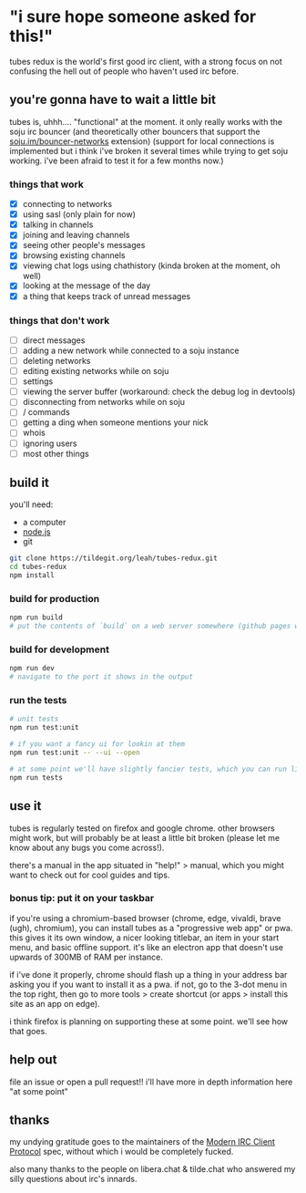 # "i sure hope someone asked for this!"

tubes redux is the world's first good irc client, with a strong focus on not
confusing the hell out of people who haven't used irc before.

## you're gonna have to wait a little bit

tubes is, uhhh.... "functional" at the moment. it only really works with the
soju irc bouncer (and theoretically other bouncers that support the
[soju.im/bouncer-networks](https://git.sr.ht/~emersion/soju/tree/master/item/doc/ext/bouncer-networks.md)
extension) (support for local connections is implemented but i think i've broken
it several times while trying to get soju working. i've been afraid to test it
for a few months now.)

### things that work

- [x] connecting to networks
- [x] using sasl (only plain for now)
- [x] talking in channels
- [x] joining and leaving channels
- [x] seeing other people's messages
- [x] browsing existing channels
- [x] viewing chat logs using chathistory (kinda broken at the moment, oh well)
- [x] looking at the message of the day
- [x] a thing that keeps track of unread messages

### things that don't work

- [ ] direct messages
- [ ] adding a new network while connected to a soju instance
- [ ] deleting networks
- [ ] editing existing networks while on soju
- [ ] settings
- [ ] viewing the server buffer (workaround: check the debug log in devtools)
- [ ] disconnecting from networks while on soju
- [ ] / commands
- [ ] getting a ding when someone mentions your nick
- [ ] whois
- [ ] ignoring users
- [ ] most other things

## build it

you'll need:

- a computer
- [node.js](https://nodejs.org/)
- git

```bash
git clone https://tildegit.org/leah/tubes-redux.git
cd tubes-redux
npm install
```

### build for production

```bash
npm run build
# put the contents of `build` on a web server somewhere (github pages works quite well).
```

### build for development

```bash
npm run dev
# navigate to the port it shows in the output
```

### run the tests

```bash
# unit tests
npm run test:unit

# if you want a fancy ui for lookin at them
npm run test:unit -- --ui --open

# at some point we'll have slightly fancier tests, which you can run like this.
npm run tests
```

## use it

tubes is regularly tested on firefox and google chrome. other browsers might
work, but will probably be at least a little bit broken (please let me know
about any bugs you come across!).

there's a manual in the app situated in "help!" > manual, which you might want
to check out for cool guides and tips.

### bonus tip: put it on your taskbar

if you're using a chromium-based browser (chrome, edge, vivaldi, brave (ugh),
chromium), you can install tubes as a "progressive web app" or pwa. this gives
it its own window, a nicer looking titlebar, an item in your start menu, and
basic offline support. it's like an electron app that doesn't use upwards of
300MB of RAM per instance.

if i've done it properly, chrome should flash up a thing in your address bar
asking you if you want to install it as a pwa. if not, go to the 3-dot menu in
the top right, then go to more tools > create shortcut (or apps > install this
site as an app on edge).

i think firefox is planning on supporting these at some point. we'll see how
that goes.

## help out

file an issue or open a pull request!! i'll have more in depth information here
"at some point"

## thanks

my undying gratitude goes to the maintainers of the
[Modern IRC Client Protocol](https://modern.ircdocs.horse/) spec, without which
i would be completely fucked.

also many thanks to the people on libera.chat & tilde.chat who answered my silly
questions about irc's innards.
